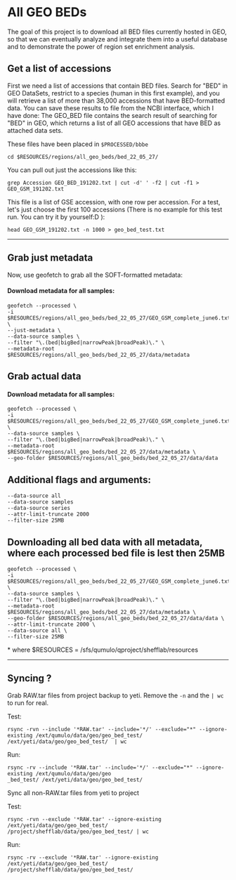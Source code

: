 # All GEO BEDs

The goal of this project is to download all BED files currently hosted in GEO, so that we can eventually analyze and integrate them into a useful database and to demonstrate the power of region set enrichment analysis.

## Get a list of accessions

First we need a list of accessions that contain BED files. Search for "BED" in GEO DataSets, restrict to a species (human in this first example), and you will retrieve a list of more than 38,000 accessions that have BED-formatted data. You can save these results to file from the NCBI interface, which I have done: The GEO_BED file contains the search result of searching for "BED" in GEO, which returns a list of all GEO accessions that have BED as attached data sets.

These files have been placed in `$PROCESSED/bbbe`

```
cd $RESOURCES/regions/all_geo_beds/bed_22_05_27/
```

You can pull out just the accessions like this:

```
grep Accession GEO_BED_191202.txt | cut -d' ' -f2 | cut -f1 > GEO_GSM_191202.txt
```

This file is a list of GSE accession, with one row per accession. For a test, let's just choose the first 100 accessions (There is no example for this test run. You can try it by yourself:D ):

```
head GEO_GSM_191202.txt -n 1000 > geo_bed_test.txt
```

___

## Grab just metadata

Now, use geofetch to grab all the SOFT-formatted metadata:

#### Download metadata for all samples:

```
geofetch --processed \
-i $RESOURCES/regions/all_geo_beds/bed_22_05_27/GEO_GSM_complete_june6.txt \
--just-metadata \
--data-source samples \
--filter "\.(bed|bigBed|narrowPeak|broadPeak)\." \
--metadata-root $RESOURCES/regions/all_geo_beds/bed_22_05_27/data/metadata
```


## Grab actual data


#### Download metadata for all samples:

```
geofetch --processed \
-i $RESOURCES/regions/all_geo_beds/bed_22_05_27/GEO_GSM_complete_june6.txt \
--data-source samples \
--filter "\.(bed|bigBed|narrowPeak|broadPeak)\." \
--metadata-root $RESOURCES/regions/all_geo_beds/bed_22_05_27/data/metadata \
--geo-folder $RESOURCES/regions/all_geo_beds/bed_22_05_27/data/data
```

## Additional flags and arguments:
```
--data-source all
--data-source samples
--data-source series
--attr-limit-truncate 2000
--filter-size 25MB
```

## Downloading all bed data with all metadata, where each processed bed file is lest then 25MB

```
geofetch --processed \
-i $RESOURCES/regions/all_geo_beds/bed_22_05_27/GEO_GSM_complete_june6.txt \
--data-source samples \
--filter "\.(bed|bigBed|narrowPeak|broadPeak)\." \
--metadata-root $RESOURCES/regions/all_geo_beds/bed_22_05_27/data/metadata \
--geo-folder $RESOURCES/regions/all_geo_beds/bed_22_05_27/data/data \
--attr-limit-truncate 2000 \
--data-source all \
--filter-size 25MB
```

\* where $RESOURCES = /sfs/qumulo/qproject/shefflab/resources

___
## Syncing ?

Grab RAW.tar files from project backup to yeti. Remove the `-n` and the `| wc` to run for real.

Test:
```
rsync -rvn --include '*RAW.tar' --include='*/' --exclude="*" --ignore-existing /ext/qumulo/data/geo/geo_bed_test/ /ext/yeti/data/geo/geo_bed_test/  | wc
```

Run:
```
rsync -rv --include '*RAW.tar' --include='*/' --exclude="*" --ignore-existing /ext/qumulo/data/geo/geo
_bed_test/ /ext/yeti/data/geo/geo_bed_test/
```

Sync all non-RAW.tar files from yeti to project

Test:
```
rsync -rvn --exclude '*RAW.tar' --ignore-existing /ext/yeti/data/geo/geo_bed_test/ /project/shefflab/data/geo/geo_bed_test/ | wc
```

Run:
```
rsync -rv --exclude '*RAW.tar' --ignore-existing /ext/yeti/data/geo/geo_bed_test/ /project/shefflab/data/geo/geo_bed_test/
```

